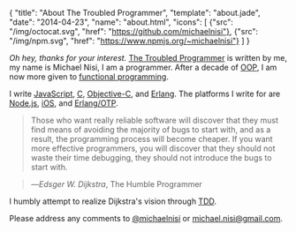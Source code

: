 {
  "title": "About The Troubled Programmer",
  "template": "about.jade",
  "date": "2014-04-23",
  "name": "about.html",
  "icons": [
    {"src": "/img/octocat.svg", "href": "https://github.com/michaelnisi"}, 
    {"src": "/img/npm.svg", "href": "https://www.npmjs.org/~michaelnisi"}
  ]
}

*Oh hey, thanks for your interest.* [The Troubled Programmer](/) is written by me, my name is <span itemprop="name">Michael Nisi</name>, I am a programmer. After a decade of [OOP](http://en.wikipedia.org/wiki/Object-oriented_programming), I am now more given to [functional programming](http://en.wikipedia.org/wiki/Functional_programming). 

I write [JavaScript](https://developer.mozilla.org/en/JavaScript), [C](http://en.wikipedia.org/wiki/C_(programming_language)), [Objective-C](http://developer.apple.com/library/mac/#documentation/Cocoa/Conceptual/ObjectiveC/Introduction/introObjectiveC.html), and [Erlang](http://www.erlang.org/). The platforms I write for are [Node.js](http://nodejs.org/), [iOS](https://developer.apple.com/technologies/ios/), and [Erlang/OTP](http://learnyousomeerlang.com/what-is-otp).

> Those who want really reliable software will discover that they must find means of avoiding the majority of bugs to start with, and as a result, the programming process will become cheaper. If you want more effective programmers, you will discover that they should not waste their time debugging, they should not introduce the bugs to start with.

>—*Edsger W. Dijkstra*, The Humble Programmer

I humbly attempt to realize Dijkstra's vision through [TDD](http://en.wikipedia.org/wiki/Test-driven_development).

Please address any comments to [@michaelnisi](http://twitter.com/michaelnisi) or <michael.nisi@gmail.com>.
